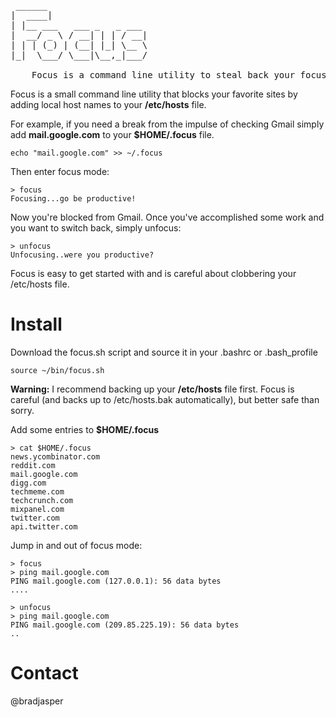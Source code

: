 <pre> ______
|  ____|
| |__ ___   ___ _   _ ___
|  __/ _ \ / __| | | / __|
| | | (_) | (__| |_| \__ \
|_|  \___/ \___|\__,_|___/

    Focus is a command line utility to steal back your focus.
</pre>

Focus is a small command line utility that blocks your favorite sites by adding local host names to your **/etc/hosts** file.

For example, if you need a break from the impulse of checking Gmail simply add **mail.google.com** to your **$HOME/.focus** file.

    echo "mail.google.com" >> ~/.focus

Then enter focus mode:

    > focus
    Focusing...go be productive!

Now you're blocked from Gmail. Once you've accomplished some work and you want to switch back, simply unfocus:

    > unfocus
    Unfocusing..were you productive?

Focus is easy to get started with and is careful about clobbering your /etc/hosts file.

# Install

Download the focus.sh script and source it in your .bashrc or .bash_profile

    source ~/bin/focus.sh

**Warning:** I recommend backing up your **/etc/hosts** file first. Focus is careful (and backs up to /etc/hosts.bak automatically), but better safe than sorry.

Add some entries to **$HOME/.focus**

    > cat $HOME/.focus
    news.ycombinator.com
    reddit.com
    mail.google.com
    digg.com
    techmeme.com
    techcrunch.com
    mixpanel.com
    twitter.com
    api.twitter.com
        
Jump in and out of focus mode:

    > focus
    > ping mail.google.com
    PING mail.google.com (127.0.0.1): 56 data bytes
    ....

    > unfocus
    > ping mail.google.com
    PING mail.google.com (209.85.225.19): 56 data bytes
    ..

# Contact
@bradjasper
